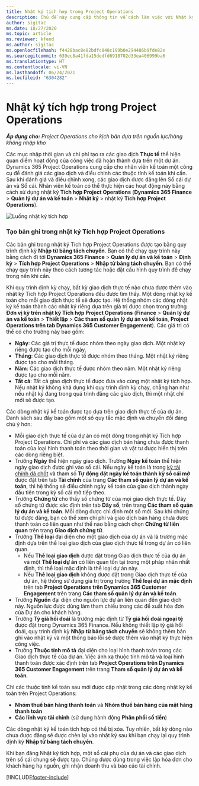```yaml
---
title: Nhật ký tích hợp trong Project Operations
description: Chủ đề này cung cấp thông tin về cách làm việc với Nhật ký tích hợp trong Project Operations.
author: sigitac
ms.date: 10/27/2020
ms.topic: article
ms.reviewer: kfend
ms.author: sigitac
ms.openlocfilehash: f4428bac8e82bdfc848c199b0e294486b9fde82e
ms.sourcegitcommit: 639ec8a41fda15dedfd6918702d33ea406999ba6
ms.translationtype: HT
ms.contentlocale: vi-VN
ms.lasthandoff: 06/24/2021
ms.locfileid: "6304282"
---
```

# <a name="integration-journal-in-project-operations"></a>Nhật ký tích hợp trong Project Operations

_**Áp dụng cho:** Project Operations cho kịch bản dựa trên nguồn lực/hàng không nhập kho_

Các mục nhập thời gian và chi phí tạo ra các giao dịch **Thực tế** thể hiện quan điểm hoạt động của công việc đã hoàn thành dựa trên một dự án. Dynamics 365 Project Operations cung cấp cho nhân viên kế toán một công cụ để đánh giá các giao dịch và điều chỉnh các thuộc tính kế toán khi cần. Sau khi đánh giá và điều chỉnh xong, các giao dịch được đăng lên Sổ cái dự án và Sổ cái. Nhân viên kế toán có thể thực hiện các hoạt động này bằng cách sử dụng nhật ký **Tích hợp Project Operations** (**Dynamics 365 Finance** > **Quản lý dự án và kế toán** > **Nhật ký** > nhật ký **Tích hợp Project Operations**).

![Luồng nhật ký tích hợp](./media/IntegrationJournal.png)

### <a name="create-records-in-the-project-operations-integration-journal"></a>Tạo bản ghi trong nhật ký Tích hợp Project Operations

Các bản ghi trong nhật ký Tích hợp Project Operations được tạo bằng quy trình định kỳ **Nhập từ bảng tách chuyển**. Bạn có thể chạy quy trình này bằng cách đi tới **Dynamics 365 Finance** > **Quản lý dự án và kế toán** > **Định kỳ** > **Tích hợp Project Operations** > **Nhập từ bảng tách chuyển**. Bạn có thể chạy quy trình này theo cách tương tác hoặc đặt cấu hình quy trình để chạy trong nền khi cần.

Khi quy trình định kỳ chạy, bất kỳ giao dịch thực tế nào chưa được thêm vào nhật ký Tích hợp Project Operations đều được tìm thấy. Một dòng nhật ký kế toán cho mỗi giao dịch thực tế sẽ được tạo.
Hệ thống nhóm các dòng nhật ký kế toán thành các nhật ký riêng dựa trên giá trị được chọn trong trường **Đơn vị kỳ trên nhật ký Tích hợp Project Operations** (**Finance** > **Quản lý dự án và kế toán** > **Thiết lập** > **Các tham số quản lý dự án và kế toán**, **Project Operations trên tab Dynamics 365 Customer Engagement**). Các giá trị có thể có cho trường này bao gồm:

  - **Ngày**: Các giá trị thực tế được nhóm theo ngày giao dịch. Một nhật ký riêng được tạo cho mỗi ngày.
  - **Tháng**: Các giao dịch thực tế được nhóm theo tháng. Một nhật ký riêng được tạo cho mỗi tháng.
  - **Năm**: Các giao dịch thực tế được nhóm theo năm. Một nhật ký riêng được tạo cho mỗi năm.
  - **Tất cả**: Tất cả giao dịch thực tế được đưa vào cùng một nhật ký tích hợp. Nếu nhật ký không khả dụng khi quy trình định kỳ chạy, chẳng hạn như nếu nhật ký đang trong quá trình đăng các giao dịch, thì một nhật chí mới sẽ được tạo.

Các dòng nhật ký kế toán được tạo dựa trên giao dịch thực tế của dự án. Danh sách sau đây bao gồm một số quy tắc mặc định và chuyển đổi đáng chú ý hơn:

  - Mỗi giao dịch thực tế của dự án có một dòng trong nhật ký Tích hợp Project Operations. Chi phí và các giao dịch bán hàng chưa được thanh toán của loại hình thanh toán theo thời gian và vật tư được hiển thị trên các dòng riêng biệt.
  - Trường **Ngày** thể hiện ngày giao dịch. Trường **Ngày kế toán** thể hiện ngày giao dịch được ghi vào sổ cái. Nếu ngày kế toán là trong [kỳ tài chính đã chốt](/dynamics365/finance/general-ledger/close-general-ledger-at-period-end) và tham số **Tự động đặt ngày kế toán thành kỳ sổ cái mở** được đặt trên tab **Tài chính** của trang **Các tham số quản lý dự án và kế toán**, thì hệ thống sẽ điều chỉnh ngày kế toán của giao dịch thành ngày đầu tiên trong kỳ sổ cái mở tiếp theo.
  - Trường **Chứng từ** cho thấy số chứng từ của mọi giao dịch thực tế. Dãy số chứng từ được xác định trên tab **Dãy số**, trên trang **Các tham số quản lý dự án và kế toán**. Mỗi dòng được chỉ định một số mới. Sau khi chứng từ được đăng, bạn có thể xem chi phí và giao dịch bán hàng chưa được thanh toán có liên quan như thế nào bằng cách chọn **Chứng từ liên quan** trên trang **Giao dịch chứng từ**.
  - Trường **Thể loại** đại diện cho một giao dịch của dự án và là trường mặc định dựa trên thể loại giao dịch của giao dịch thực tế trong dự án có liên quan.
    - Nếu **Thể loại giao dịch** được đặt trong Giao dịch thực tế của dự án và một **Thể loại dự án** có liên quan tồn tại trong một pháp nhân nhất định, thì thể loại mặc định là thể loại dự án này.
    - Nếu **Thể loại giao dịch** không được đặt trong Giao dịch thực tế của dự án, hệ thống sử dụng giá trị trong trường **Thể loại dự án mặc định** trên tab **Project Operations trên Dynamics 365 Customer Engagement** trên trang **Các tham số quản lý dự án và kế toán**.
  - Trường **Nguồn** đại diện cho nguồn lực dự án liên quan đến giao dịch này. Nguồn lực được dùng làm tham chiếu trong các đề xuất hóa đơn của Dự án cho khách hàng.
  - Trường **Tỷ giá hối đoái** là trường mặc định từ **Tỷ giá hối đoái ngoại tệ** được đặt trong Dynamics 365 Finance. Nếu không thiết lập tỷ giá hối đoái, quy trình định kỳ **Nhập từ bảng tách chuyển** sẽ không thêm bản ghi vào nhật ký và một thông báo lỗi sẽ được thêm vào nhật ký thực hiện công việc.
  - Trường **Thuộc tính mô tả** đại diện cho loại hình thanh toán trong các Giao dịch thực tế của dự án. Việc ánh xạ thuộc tính mô tả và loại hình thanh toán được xác định trên tab **Project Operations trên Dynamics 365 Customer Engagement** trên trang **Tham số quản lý dự án và kế toán**.

Chỉ các thuộc tính kế toán sau mới được cập nhật trong các dòng nhật ký kế toán trên Project Operations:

- **Nhóm thuế bán hàng thanh toán** và **Nhóm thuế bán hàng của mặt hàng thanh toán**
- **Các lĩnh vực tài chính** (sử dụng hành động **Phân phối số tiền**)

Các dòng nhật ký kế toán tích hợp có thể bị xóa. Tuy nhiên, bất kỳ dòng nào chưa được đăng sẽ được chèn lại vào nhật ký sau khi bạn chạy lại quy trình định kỳ **Nhập từ bảng tách chuyển**.

Khi bạn đăng Nhật ký tích hợp, một sổ cái phụ của dự án và các giao dịch trên sổ cái chung sẽ được tạo. Chúng được dùng trong việc lập hóa đơn cho khách hàng hạ nguồn, ghi nhận doanh thu và báo cáo tài chính.


[!INCLUDE[footer-include](../includes/footer-banner.md)]
